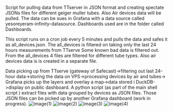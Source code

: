 Script for pulling data from TTserver in JSON format and creating spectate JSONs files for different geiger muller tubes. Also Air devices data will be pulled.
The data can be sues in Grafana with a data source called yesoreyeram-infinity-datasource.
Dashboards used are in the folder called Dashboards.

This script runs on a cron job every 5 minutes and pulls the data and safes it as all_devices.json.
The all_devices is filtered on taking only the last 24 hours measurements from TTserve
Some known bad data is filtered out.
From the all_devices 4 files are filtered  for different tube types. 
Also air devices data is is created in a separate file.

Data picking up from TTserve (gateway of Safecast)->filtering out last 24-hour data->storing the data on VPS->processing devices by air and tubes-> Grafana picks up the layers and overlay a map->data stored i DuckDB->display on public dashboard. A python script (as part of the main shell script ) extract files with data grouped by devices as JSON files. Those JSON files can be picked up by another Grafana dashboard (work in progress).
![image(1)](https://github.com/user-attachments/assets/4511bf04-8604-45d6-b5fc-0e79461cf0ab)
![image(2)](https://github.com/user-attachments/assets/03580588-5e55-46e0-84c0-e3b43a09542e)
![image(3)](https://github.com/user-attachments/assets/6095637b-c3a4-40be-a1cd-f331990b159f)
![image(4)](https://github.com/user-attachments/assets/7ec751bd-898d-42bd-9079-e8fc96033aa5)

